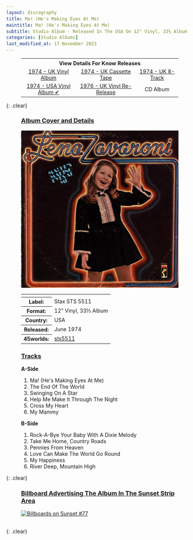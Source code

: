 ```yaml
---
layout: discography
title: Ma! (He's Making Eyes At Me)
maintitle: Ma! (He's Making Eyes At Me)
subtitle: Studio Album - Released In The USA On 12" Vinyl, 33⅓ Album
categories: [Studio Albums]
last_modified_at: 17 November 2023
---
```


<figure class="fig3">
<table style="text-align:center;">
<tr><th colspan="4">View Details For Know Releases</th></tr>
<tr>
<td><a href="/discography/studio-albums/1974-04-ma-hes-making-eyes-at-me-uk">1974 - UK Vinyl Album</a></td>
<td><a href="/discography/studio-albums/1974-ma-hes-making-eyes-at-me-cassette-tape">1974 - UK Cassette Tape</a></td>
<td><a href="/discography/studio-albums/1974-ma-hes-making-eyes-at-me-uk-8-track">1974 - UK 8-Track</a></td>
</tr>
<tr>
<td><a href="/discography/studio-albums/1974-06-ma-hes-making-eyes-at-me-usa">1974 - USA Vinyl Album &#x2714;</a></td>
<td><a href="/discography/studio-albums/1976-ma-hes-making-eyes-at-me-uk">1976 - UK Vinyl Re-Release</a></td>
<td>CD Album</td>
</tr>
</table>
</figure>

{: .clear}

<figure class="fig1">
<figcaption>
<h3 id="cover"><a href="#cover">Album Cover and Details</a></h3>
</figcaption>
<img src="/assets/images/albums/1974-lena-zavaroni-ma-hes-making-eyes-at-me-usa.jpg" class="full-width" alt="Stax's' Brown Cover for the album Ma! (He's Making Eyes At Me) Stax STS 5511 (1974)" />
<figcaption>
<table>
<tr><th colspan="2"></th></tr>
<tr><th>Label:</th><td>Stax STS 5511</td></tr>
<tr><th>Format:</th><td>12" Vinyl, 33⅓ Album</td></tr>
<tr><th>Country:</th><td>USA</td></tr>
<tr><th>Released:</th><td>June 1974</td></tr>
<tr class="split"><th>45worlds:</th><td><a class="external-link" href="http://www.45worlds.com/vinyl/album/sts5511">sts5511</a></td></tr>
</table>
</figcaption>
</figure>

<figure class="fig2">
<h3 id="tracks"><a href="#tracks">Tracks</a></h3>
<figcaption>
<strong>A-Side</strong>
</figcaption>
<ol>
<li>Ma! (He's Making Eyes At Me)</li>
<li>The End Of The World</li>
<li>Swinging On A Star</li>
<li>Help Me Make It Through The Night</li>
<li>Cross My Heart</li>
<li>My Mammy</li>
</ol>
<figcaption>
<strong>B-Side</strong>
</figcaption>
<ol>
<li>Rock-A-Bye Your Baby With A Dixie Melody</li>
<li>Take Me Home, Country Roads</li>
<li>Pennies From Heaven</li>
<li>Love Can Make The World Go Round</li>
<li>My Happiness</li>
<li>River Deep, Mountain High</li>
</ol>
</figure>

{: .clear}

<figure class="fig3">
<figcaption>
<h3 id="flickr"><a href="#flickr">Billboard Advertising The Album In The Sunset Strip Area</a></h3>
</figcaption>
<a data-flickr-embed="true" href="https://www.flickr.com/photos/larrythefrog/3456093639" title="Lena Zavaroni Billboard on Sunset Strip (1974)"><img src="https://live.staticflickr.com/3606/3456093639_65bf1aeaaf_c.jpg" width="800" height="533" alt="Billboards on Sunset #77"></a>
</figure>

<br />{: .clear}

